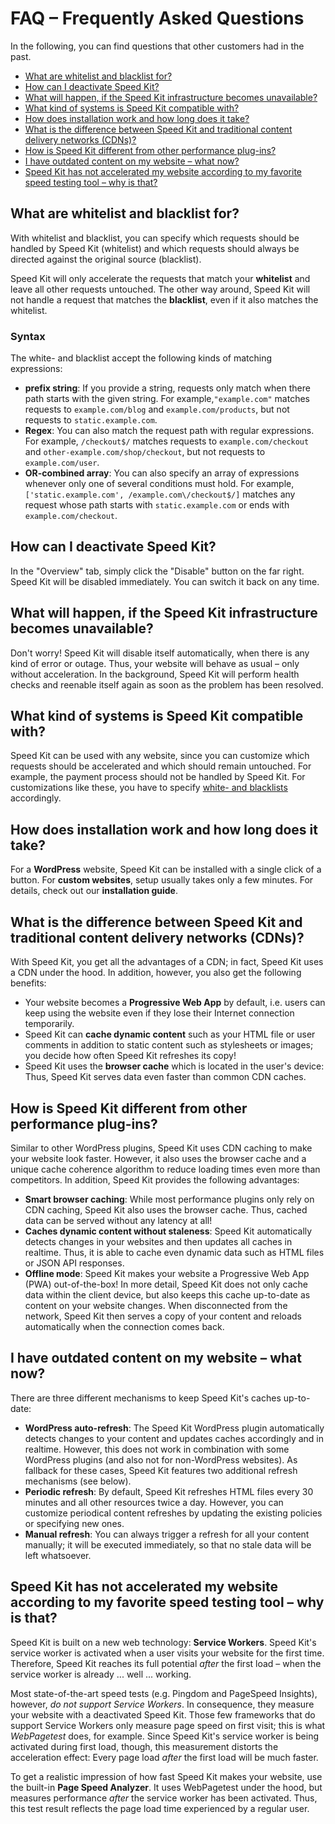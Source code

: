 <!-- Plesk Start -->
# FAQ – Frequently Asked Questions

In the following, you can find questions that other customers had in the past.

- [What are whitelist and blacklist for?](#what-are-whitelist-and-blacklist-for)
- [How can I deactivate Speed Kit?](#how-can-i-deactivate-speed-kit)
- [What will happen, if the Speed Kit infrastructure becomes unavailable?](#what-will-happen-if-the-speed-kit-infrastructure-becomes-unavailable)
- [What kind of systems is Speed Kit compatible with?](#what-kind-of-systems-is-speed-kit-compatible-with)
- [How does installation work and how long does it take?](#how-does-installation-work-and-how-long-does-it-take)
- [What is the difference between Speed Kit and traditional content delivery networks (CDNs)?](#what-is-the-difference-between-speed-kit-and-traditional-content-delivery-networks-cdns)
- [How is Speed Kit different from other performance plug-ins?](#how-is-speed-kit-different-from-other-performance-plug-ins)
- [I have outdated content on my website – what now?](#i-have-outdated-content-on-my-website-what-now)
- [Speed Kit has not accelerated my website according to my favorite speed testing tool – why is that?](#speed-kit-has-not-accelerated-my-website-according-to-my-favorite-speed-testing-tool-why-is-that)

## What are whitelist and blacklist for?

With whitelist and blacklist, you can specify which requests should be handled by Speed Kit (whitelist) and which
requests should always be directed against the original source (blacklist).

Speed Kit will only accelerate the requests that match your **whitelist** and leave all other requests untouched. 
The other way around, Speed Kit will not handle a request that matches the **blacklist**, even if it also matches the whitelist.

### Syntax

The white- and blacklist accept the following kinds of matching expressions:

- **prefix string**: If you provide a string, requests only match when there path starts with the given string. For example,`"example.com"` matches requests to `example.com/blog` and `example.com/products`, but not requests to `static.example.com`.
- **Regex**: You can also match the request path with regular expressions. For example, `/checkout$/` matches requests to `example.com/checkout` and `other-example.com/shop/checkout`, but not requests to `example.com/user`.
- **OR-combined array**: You can also specify an array of expressions whenever only one of several conditions must hold. For example, `['static.example.com', /example.com\/checkout$/]` matches any request whose path starts with `static.example.com` or ends with `example.com/checkout`.

## How can I deactivate Speed Kit?

In the "Overview" tab, simply click the "Disable" button on the far right. Speed Kit will be disabled immediately.
You can switch it back on any time.

## What will happen, if the Speed Kit infrastructure becomes unavailable?

Don't worry! Speed Kit will disable itself automatically, when there is any kind of error or outage. Thus, your website
will behave as usual – only without acceleration. In the background, Speed Kit will perform health checks and reenable
itself again as soon as the problem has been resolved.

## What kind of systems is Speed Kit compatible with?

Speed Kit can be used with any website, since you can customize which requests should be accelerated and which should
remain untouched. For example, the payment process should not be handled by Speed Kit. For customizations like these,
you have to specify [white- and blacklists](#what-are-whitelist-and-blacklist-for) accordingly.

## How does installation work and how long does it take?

For a **WordPress** website, Speed Kit can be installed with a single click of a button. For **custom websites**, setup
usually takes only a few minutes. For details, check out our **installation guide**.

## What is the difference between Speed Kit and traditional content delivery networks (CDNs)?

With Speed Kit, you get all the advantages of a CDN; in fact, Speed Kit uses a CDN under the hood. In addition, however,
you also get the following benefits:

- Your website becomes a **Progressive Web App** by default, i.e. users can keep using the website even if they lose their Internet connection temporarily.
- Speed Kit can **cache dynamic content** such as your HTML file or user comments in addition to static content such as stylesheets or images; you decide how often Speed Kit refreshes its copy!
- Speed Kit uses the **browser cache** which is located in the user's device: Thus, Speed Kit serves data even faster than common CDN caches.

## How is Speed Kit different from other performance plug-ins?

Similar to other WordPress plugins, Speed Kit uses CDN caching to make your website look faster. However, it also uses
the browser cache and a unique cache coherence algorithm to reduce loading times even more than competitors. 
In addition, Speed Kit provides the following advantages:

- **Smart browser caching**: While most performance plugins only rely on CDN caching, Speed Kit also uses the browser cache. Thus, cached data can be served without any latency at all!
- **Caches dynamic content without staleness**: Speed Kit automatically detects changes in your websites and then updates all caches in realtime. Thus, it is able to cache even dynamic data such as HTML files or JSON API responses.
- **Offline mode**: Speed Kit makes your website a Progressive Web App (PWA) out-of-the-box! In more detail, Speed Kit does not only cache data within the client device, but also keeps this cache up-to-date as content on your website changes. When disconnected from the network, Speed Kit then serves a copy of your content and reloads automatically when the connection comes back.

## I have outdated content on my website – what now?

There are three different mechanisms to keep Speed Kit's caches up-to-date:

- **WordPress auto-refresh**: The Speed Kit WordPress plugin automatically detects changes to your content and updates caches accordingly and in realtime. However, this does not work in combination with some WordPress plugins (and also not for non-WordPress websites). As fallback for these cases, Speed Kit features two additional refresh mechanisms (see below).
- **Periodic refresh**: By default, Speed Kit refreshes HTML files every 30 minutes and all other resources twice a day. However, you can customize periodical content refreshes by updating the existing policies or specifying new ones.
- **Manual refresh**: You can always trigger a refresh for all your content manually; it will be executed immediately, so that no stale data will be left whatsoever.

## Speed Kit has not accelerated my website according to my favorite speed testing tool – why is that?

Speed Kit is built on a new web technology: **Service Workers**. 
Speed Kit's service worker is activated when a user visits your website for the first time. 
Therefore, Speed Kit reaches its full potential *after* the first load &ndash; when the service worker is already ... well ... working. 

Most state-of-the-art speed tests (e.g. Pingdom and PageSpeed Insights), however, *do not support Service Workers*. 
In consequence, they measure your website with a deactivated Speed Kit. 
Those few frameworks that do support Service Workers only measure page speed on first visit; this is what *WebPagetest* does, for example. 
Since Speed Kit's service worker is being activated during first load, though, this measurement distorts the acceleration effect: 
Every page load *after* the first load will be much faster. 

To get a realistic impression of how fast Speed Kit makes your website, use the built-in **Page Speed Analyzer**. 
It uses WebPagetest under the hood, but measures performance *after* the service worker has been activated. 
Thus, this test result reflects the page load time experienced by a regular user. 

<!-- Plesk End -->
